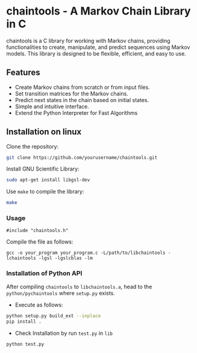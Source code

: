 # chaintools - A Markov Chain Library in C

chaintools is a C library for working with Markov chains, providing functionalities to create, manipulate, and predict sequences using Markov models. This library is designed to be flexible, efficient, and easy to use.

## Features

- Create Markov chains from scratch or from input files.
- Set transition matrices for the Markov chains.
- Predict next states in the chain based on initial states.
- Simple and intuitive interface.
- Extend the Python Interpreter for Fast Algorithms

## Installation on linux

Clone the repository:

```bash
git clone https://github.com/yourusername/chaintools.git
```

Install GNU Scientific Library: 

```bash
sudo apt-get install libgsl-dev
```

Use `make` to compile the library:
```bash
make
```

### Usage

```
#include "chaintools.h"
```

Compile the file as follows:
```
gcc -o your_program your_program.c -L/path/to/libchaintools -lchaintools -lgsl -lgslcblas -lm
```

### Installation of Python API

After compiling `chaintools` to `libchaintools.a`, head to the `python/pychaintools` where `setup.py` exists.

- Execute as follows:
```bash
python setup.py build_ext --inplace
pip install .
```

- Check Installation by run `test.py` in `lib`
```
python test.py
```
